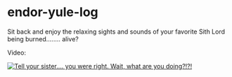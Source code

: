 # endor-yule-log
Sit back and enjoy the relaxing sights and sounds of your favorite Sith Lord being burned........ alive?

Video:

[![Tell your sister.... you were right. Wait, what are you doing?!?!](https://img.youtube.com/vi/SErVUKI7040/0.jpg)](https://www.youtube.com/watch?v=SErVUKI7040)

